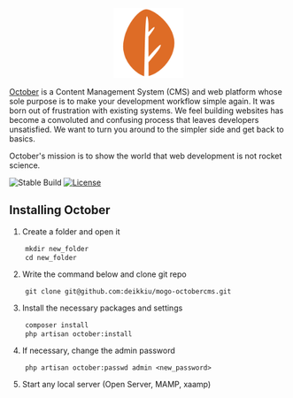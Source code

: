 <p align="center">
    <img src="https://github.com/octobercms/october/blob/develop/themes/demo/assets/images/october.png?raw=true" alt="October" width="25%" height="25%" />
</p>

[October](https://octobercms.com) is a Content Management System (CMS) and web platform whose sole purpose is to make your development workflow simple again. It was born out of frustration with existing systems. We feel building websites has become a convoluted and confusing process that leaves developers unsatisfied. We want to turn you around to the simpler side and get back to basics.

October's mission is to show the world that web development is not rocket science.

![Stable Build](https://github.com/octobercms/october/workflows/Tests/badge.svg?branch=1.1)
[![License](https://poser.pugx.org/october/october/license.svg)](https://packagist.org/packages/october/october)

## Installing October

1. Create a folder and open it
```
    mkdir new_folder
    cd new_folder
```
2. Write the command below and clone git repo
```
    git clone git@github.com:deikkiu/mogo-octobercms.git
```
3. Install the necessary packages and settings
```
    composer install
    php artisan october:install
```
4. If necessary, change the admin password
```
    php artisan october:passwd admin <new_password>
```
5. Start any local server (Open Server, MAMP, xaamp)


